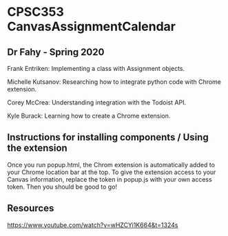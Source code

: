 # CPSC353 CanvasAssignmentCalendar
## Dr Fahy - Spring 2020

Frank Entriken: Implementing a class with Assignment objects. 

Michelle Kutsanov: Researching how to integrate python code with Chrome extension.

Corey McCrea: Understanding integration with the Todoist API.

Kyle Burack: Learning how to create a Chrome extension.

## Instructions for installing components / Using the extension
Once you run popup.html, the Chrom extension is automatically added to your Chrome location bar at the top. To give the 
extension access to your Canvas information, replace the token in popup.js with your own access token. Then you should be 
good to go!

## Resources
https://www.youtube.com/watch?v=wHZCYi1K664&t=1324s
